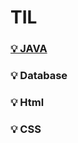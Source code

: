 # TIL

### [💡 JAVA](https://github.com/kcy97328/TIL/tree/main/JAVA)

### 💡 Database

### 💡 Html

### 💡 CSS
